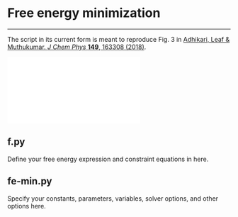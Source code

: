 # Free energy minimization

---

The script in its current form is meant to reproduce Fig. 3 in [Adhikari, Leaf & Muthukumar. *J Chem Phys* **149**, 163308 (2018)](https://doi.org/10.1063/1.5029268).

![](./phase_diagram.pdf)

## f.py

Define your free energy expression and constraint equations in here.

## fe-min.py

Specify your constants, parameters, variables, solver options, and other options here.
